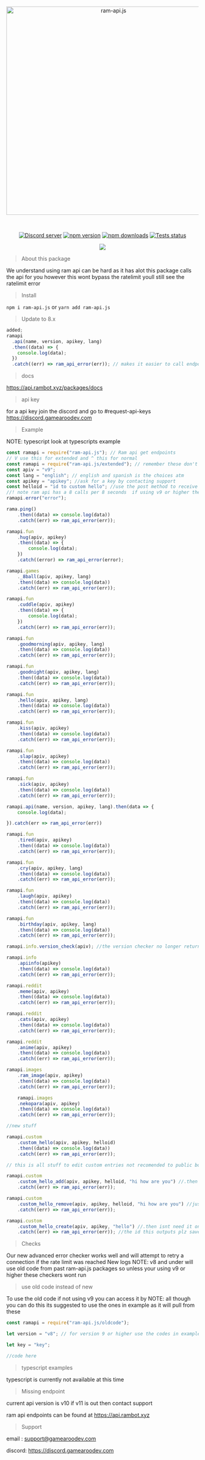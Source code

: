 <div align="center">
  <br />
  <p>
    <a href="https://api.rambot.xyz"><img src="https://gamearoo.top/ram/ramapijs.png" width="546" alt="ram-api.js" /></a>
  </p>
  <br />
  <p>
    <a href="https://discord.gg/5a93U2xYjZ"><img src="https://img.shields.io/discord/605900262581993472?color=5865F2&logo=discord&logoColor=white" alt="Discord server" /></a>
    <a href="https://www.npmjs.com/package/ram-api.js"><img src="https://img.shields.io/npm/v/ram-api.js.svg" alt="npm version" /></a>
    <a href="https://www.npmjs.com/package/ram-api.js"><img src="https://img.shields.io/npm/dt/ram-api.js.svg?maxAge=3600" alt="npm downloads" /></a>
    <a href="https://github.com/Gamearoos-development/ram-api.js/actions"><img src="https://github.com/Gamearoos-development/ram-api.js/actions/workflows/text.yml/badge.svg" alt="Tests status" /></a>
  </p>
  <a href="https://nodei.co/npm/ram-api.js/"><img src="https://nodei.co/npm/ram-api.js.png?downloads=true&downloadRank=true&stars=true"></a>
</div>

> About this package

We understand using ram api can be hard as it has alot this package calls the api for you however this wont bypass the ratelimit youll still see the ratelimit error

> Install

`npm i ram-api.js` or `yarn add ram-api.js`

> Update to 8.x

```javascript
added;
ramapi
  .api(name, version, apikey, lang)
  .then((data) => {
    console.log(data);
  })
  .catch((err) => ram_api_error(err)); // makes it easier to call endpoints that are not built in
```

> docs

https://api.rambot.xyz/packages/docs

> api key

for a api key join the discord and go to #request-api-keys https://discord.gamearoodev.com

> Example

NOTE: typescript look at typescripts example

```javascript
const ramapi = require("ram-api.js"); // Ram api get endpoints
// V use this for extended and ^ this for normal
const ramapi = require("ram-api.js/extended"); // remember these don't need a apikey
const apiv = "v9";
const lang = "english"; // english and spanish is the choices atm
const apikey = "apikey"; //ask for a key by contacting support
const helloid = "id to custom hello"; //use the post method to receive the id
//! note ram api has a 8 calls per 8 seconds  if using v9 or higher the package will attempt a retry
ramapi.error("error");

rama.ping()
	.then((data) => console.log(data))
	.catch((err) => ram_api_error(err));

ramapi.fun
	.hug(apiv, apikey)
	.then((data) => {
		console.log(data);
	})
	.catch((error) => ram_api_error(error);

ramapi.games
	._8ball(apiv, apikey, lang)
	.then((data) => console.log(data))
	.catch((err) => ram_api_error(err));

ramapi.fun
	.cuddle(apiv, apikey)
	.then((data) => {
		console.log(data);
	})
	.catch((err) => ram_api_error(err));

ramapi.fun
	.goodmorning(apiv, apikey, lang)
	.then((data) => console.log(data))
	.catch((err) => ram_api_error(err));

ramapi.fun
	.goodnight(apiv, apikey, lang)
	.then((data) => console.log(data))
	.catch((err) => ram_api_error(err));

ramapi.fun
	.hello(apiv, apikey, lang)
	.then((data) => console.log(data))
	.catch((err) => ram_api_error(err));

ramapi.fun
	.kiss(apiv, apikey)
	.then((data) => console.log(data))
	.catch((err) => ram_api_error(err));

ramapi.fun
	.slap(apiv, apikey)
	.then((data) => console.log(data))
	.catch((err) => ram_api_error(err));

ramapi.fun
	.sick(apiv, apikey)
	.then((data) => console.log(data))
	.catch((err) => ram_api_error(err));

ramapi.api(name, version, apikey, lang).then(data => {
	console.log(data);

}).catch(err => ram_api_error(err))

ramapi.fun
	.tired(apiv, apikey)
	.then((data) => console.log(data))
	.catch((err) => ram_api_error(err));

ramapi.fun
	.cry(apiv, apikey, lang)
	.then((data) => console.log(data))
	.catch((err) => ram_api_error(err));

ramapi.fun
	.laugh(apiv, apikey)
	.then((data) => console.log(data))
	.catch((err) => ram_api_error(err));

ramapi.fun
	.birthday(apiv, apikey, lang)
	.then((data) => console.log(data))
	.catch((err) => ram_api_error(err));

ramapi.info.version_check(apiv); //the version checker no longer returns errors or data as it now logs it to console from the api

ramapi.info
	.apiinfo(apikey)
	.then((data) => console.log(data))
	.catch((err) => ram_api_error(err));

ramapi.reddit
	.meme(apiv, apikey)
	.then((data) => console.log(data))
	.catch((err) => ram_api_error(err));

ramapi.reddit
	.cats(apiv, apikey)
	.then((data) => console.log(data))
	.catch((err) => ram_api_error(err));

ramapi.reddit
	.anime(apiv, apikey)
	.then((data) => console.log(data))
	.catch((err) => ram_api_error(err));

ramapi.images
	.ram_image(apiv, apikey)
	.then((data) => console.log(data))
	.catch((err) => ram_api_error(err));

	ramapi.images
	.nekopara(apiv, apikey)
	.then((data) => console.log(data))
	.catch((err) => ram_api_error(err));

//new stuff

ramapi.custom
	.custom_hello(apiv, apikey, helloid)
	.then((data) => console.log(data))
	.catch((err) => ram_api_error(err));

// this is all stuff to edit custom entries not recomended to public bots unless restricted to your id

ramapi.custom
	.custom_hello_add(apiv, apikey, helloid, "hi how are you") //.then isnt needed as it logs to console how ever data return is completed
	.catch((err) => ram_api_error(err));

ramapi.custom
	.custom_hello_remove(apiv, apikey, helloid, "hi how are you") //just like put .then isn't needed
	.catch((err) => ram_api_error(err));

ramapi.custom
	.custom_hello_create(apiv, apikey, "hello") //.then isnt need it only returns check console
	.catch((err) => ram_api_error(err)); //the id this outputs plz save it you wont be able to get it back if lost
```

> Checks

Our new advanced error checker works well and will attempt to retry a connection if the rate limit was reached
New logs
NOTE: v8 and under will use old code from past ram-api.js packages so unless your using v9 or higher these checkers wont run

> use old code instead of new

To use the old code if not using v9 you can access it by
NOTE: all though you can do this its suggested to use the ones in example as it will pull from these

```javascript
const ramapi = require("ram-api.js/oldcode");

let version = "v8"; // for version 9 or higher use the codes in example

let key = "key";

//code here
```

> typescript examples

typescript is currently not available at this time

> Missing endpoint

current api version is v10 if v11 is out then contact support

ram api endpoints can be found at https://api.rambot.xyz

> Support

email : support@gamearoodev.com

discord: https://discord.gamearoodev.com

